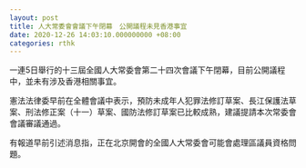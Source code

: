 ```yaml
---
layout: post
title: 人大常委會會議下午閉幕　公開議程未見香港事宜
date: 2020-12-26 14:03:10.000000000 +08:00
categories: rthk
---
```


一連5日舉行的十三屆全國人大常委會第二十四次會議下午閉幕，目前公開議程中，並未有涉及香港相關事宜。

憲法法律委早前在全體會議中表示，預防未成年人犯罪法修訂草案、長江保護法草案、刑法修正案（十一）草案、國防法修訂草案已比較成熟，建議提請本次常委會會議審議通過。

有報道早前引述消息指，正在北京開會的全國人大常委會可能會處理區議員資格問題。
